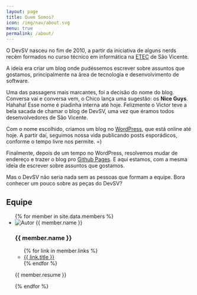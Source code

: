 ```yaml
---
layout: page
title: Quem Somos?
icon: /img/nav/about.svg
menu: true
permalink: /about/
---
```


O DevSV nasceu no fim de 2010, a partir da iniciativa de alguns nerds recém formados no curso técnico em informática na [ETEC](http://etecdrc.com.br/) de São Vicente.

A ideia era criar um blog onde pudéssemos escrever sobre assuntos que gostamos, principalmente na área de tecnologia e desenvolvimento de software.

Uma das passagens mais marcantes, foi a decisão do nome do blog. Conversa vai e conversa vem, o Chico lança uma sugestão: os **Nice Guys**. Hahaha! Esse nome é piadinha interna até hoje. Felizmente o Victor teve a bela sacada de chamar o blog de DevSV, uma vez que éramos todos desenvolvedores de São Vicente.

Com o nome escolhido, criamos um blog no [WordPress](https://devsv.wordpress.com/), que está online até hoje. A partir daí, seguimos nossa vida publicando posts esporádicos, conforme o tempo livre nos permite. =)

Finalmente, depois de um tempo no WordPress, resolvemos mudar de endereço e trazer o blog pro [Github Pages](https://pages.github.com/). E aqui estamos, com a mesma ideia de escrever sobre assuntos que gostamos.

Mas o DevSV não seria nada sem as pessoas que formam a equipe. Bora conhecer um pouco sobre as peças do DevSV?

<h2 class="about-topic">Equipe</h2>

<ul class="members">
  {% for member in site.data.members %}<li class="member">
      <div class="member-picture"><img src="{{ member.picture | prepend: site.baseurl }}" alt="Autor {{ member.name }}"></div>
      <div class="member-info">
        <h3>{{ member.name }}</h3>
        <ul class="social">{% for link in member.links %}<li><a class="{{ link.class }}" href="{{ link.url }}">{{ link.title }}</a></li>{% endfor %}</ul>
        <p class="resume">{{ member.resume }}</p>
      </div>
    </li>{% endfor %}
</ul>
